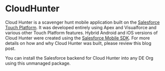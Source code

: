 CloudHunter
===========

Cloud Hunter is a scavenger hunt mobile application built on the [Salesforce Touch Platform](http://wiki.developerforce.com/page/Salesforce_touch_platform). It was developed entirely using Apex and Visualforce and various other Touch Platform features. Hybrid Android and iOS versions of Cloud Hunter were created using the [Salesforce Mobile SDK](http://wiki.developerforce.com/page/Mobile_SDK). For more details on how and why Cloud Hunter was built, please review this blog post.

You can install the Salesforce backend for Cloud Hunter into any DE Org using this unmanaged package.